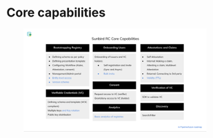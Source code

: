 # Core capabilities

<figure><img src="../.gitbook/assets/sunbird-rc_core_capabilities.png" alt=""><figcaption></figcaption></figure>
